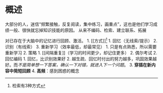 # 概述
大部分的人，迷信“频繁接触，反复阅读，集中练习，画重点”，这也是他们学习成绩一般、很快就忘掉知识技能的原因。
从来不编码、检索、建立联系、拓展

对已存在于大脑中的记忆进行回顾、激活。
	1. [[方式]][^1] 
		1. 回忆（无线索/提示）
		2. 识别（有线索）
		3. 重新学习（效率最低，却最常见）
			1. 只是有点熟悉，所以需要重新学习
	2. 策略
		1. [[间隔重复]]（学习的时间更少，却记住更多）
			2. 偶尔考试
		2. 回忆编码
			1. 回忆，比识别效果好
			2. 越生疏、回忆时付出的努力越多，巩固效果越好。而*不是简单想一下答案，确认一下对错，就进入下一个问题*。
		3. **穿插在新内容中简短回顾** 
		4. **高频**：感到困惑的概念

[^1]: 检索有3种方式